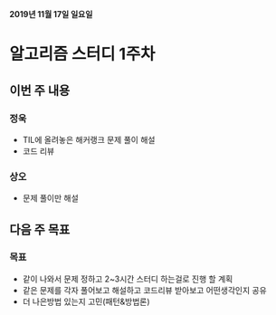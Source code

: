 **2019년 11월 17일 일요일**
# 알고리즘 스터디 1주차

## 이번 주 내용
### 정욱
- TIL에 올려놓은 해커랭크 문제 풀이 해설
- 코드 리뷰

### 상오
- 문제 풀이만 해설

## 다음 주 목표
### 목표
- 같이 나와서 문제 정하고 2~3시간 스터디 하는걸로 진행 할 계획
- 같은 문제를 각자 풀어보고 해설하고 코드리뷰 받아보고 어떤생각인지 공유
- 더 나은방법 있는지 고민(패턴&방법론)